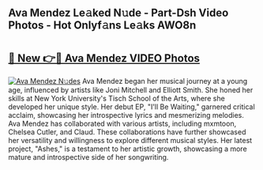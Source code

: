 ## Ava Mendez Le𝚊ked N𝚞de - Part-Dsh Video Photos - Hot Onlyf𝚊ns Le𝚊ks AWO8n

# <h2><a href="http://ac13284.deff.icu/?id=Ava+Mendez">🔗 New 👉🔴 Ava Mendez VIDEO Photos</a></h2>

[![Ava Mendez N𝚞des](https://i.imgur.com/rIISA9y.gif)](http://ac13284.deff.icu/?id=Ava+Mendez)
Ava Mendez began her musical journey at a young age, influenced by artists like Joni Mitchell and Elliott Smith. She honed her skills at New York University's Tisch School of the Arts, where she developed her unique style. Her debut EP, "I'll Be Waiting," garnered critical acclaim, showcasing her introspective lyrics and mesmerizing melodies. Ava Mendez has collaborated with various artists, including mxmtoon, Chelsea Cutler, and Claud. These collaborations have further showcased her versatility and willingness to explore different musical styles. Her latest project, "Ashes," is a testament to her artistic growth, showcasing a more mature and introspective side of her songwriting.
